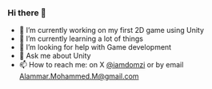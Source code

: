 ### Hi there 👋


- 🔭 I’m currently working on my first 2D game using Unity
- 🌱 I’m currently learning a lot of things
- 🤔 I’m looking for help with Game development
- 💬 Ask me about Unity
- 📫 How to reach me: on X <a href="https://twitter.com/iamdomzi">@iamdomzi</a> or by email <a href="Mailto:alammar.mohammed.m@gmail.com">Alammar.Mohammed.M@gmail.com</a>
